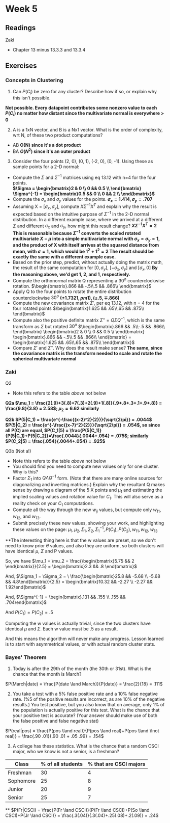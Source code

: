 # Week 5

## Readings
Zaki
  * Chapter 13 minus 13.3.3 and 13.3.4

## Exercises
### Concepts in Clustering

1. Can $P(C_i)$ be zero for any cluster?  Describe how if so, or explain why this isn't possible.

**Not possible.  Every datapoint contributes some nonzero value to each $P(C_i)$ no matter how distant since the multivariate normal is everywhere > 0**

2. A is a 1xN vector, and B is a Nx1 vector.  What is the order of complexity, wrt N, of these two product computations?

* AB   **O(N) since it's a dot product**
* BA   **$O(N^2)$ since it's an outer product**

3. Consider the four points (2, 0), (0, 1), (-2, 0), (0, -1).  Using these as sample points for a 2-D normal:

* Compute the $\Sigma$ and $\Sigma^{-1}$ matrices using eq 13.12 with n=4 for the four points.  
**$\Sigma = \begin{bmatrix}2 & 0 \\ 0 && 0.5 \\ \end{bmatrix} \Sigma^{-1} = \begin{bmatrix}0.5 && 0 \\ 0 && 2 \\ \end{bmatrix}$**
* Compute the $\sigma_x$ and $\sigma_y$ values for the points.  **$\sigma_x = 1.414, \sigma_y = .707$**
* Assuming X = $[\sigma_x, \sigma_y]$, compute $X\Sigma^{-1}X^T$ and explain why the result is expected based on the intuitive purpose of $\Sigma^{-1}$ in the 2-D normal distribution.  In a different example case, where we arrived at a different $\Sigma$ and different $\sigma_x$ and $\sigma_y$, how might this result change?
**$X\Sigma^{-1}X^T = 2$ This is reasonable because $\Sigma^{-1}$ converts the scaled rotated multivariate $X - \mu$ into a simple multivariate normal with $\sigma_x = \sigma_y = 1$, and the product of X with itself arrives at the squared distance from mean, with $\sigma = 1$, which would be $1^2 + 1^2 = 2$  The result should be exactly the same with a different example case.**
* Based on the prior step, predict, without actually doing the matrix math, the result of the same computation for $[0, \sigma_y]$, $[-\sigma_x, \sigma_y]$ and $[\sigma_x, 0]$
**By the reasoning above, we'd get 1, 2, and 1, respectively.**
* Compute the orthonormal matrix Q representing a $30^o$ counterclockwise rotation.
$\begin{bmatrix}.866 && -.5\\.5 && .866\\ \end{bmatrix}$
* Apply Q to the four points to rotate the entire distribution counterclockwise $30^o$ **$(\pm 1.7321, pm1), (\pm.5, \mp.866)$**
* Compute the new covariance matrix $\Sigma'$, per eq 13.12, with n = 4 for the four rotated points $\begin{bmatrix}1.625 && .65\\.65 && .875\\ \end{bmatrix}$
* Compute also the positive definite matrix $\Sigma''=Q \Sigma Q^{-1}$, which is the same transform as $\Sigma$ but rotated $30^o$ 
$\begin{bmatrix}.866 && .5\\-.5 && .866\\ \end{bmatrix}
 \begin{bmatrix}2 & 0 \\ 0 && 0.5 \\ \end{bmatrix}
 \begin{bmatrix}.866 && -.5\\.5 && .866\\ \end{bmatrix} = 
 \begin{bmatrix}1.625 && .65\\.65 && .875\\ \end{bmatrix}$
* Compare $\Sigma'$ and $\Sigma''$.  Why does the result make sense? **The same, since the covariance matrix is the transform needed to scale and rotate the spherical multivariate normal**

### Zaki
 
Q2 
 * Note this refers to the table *above* not below

**Q2a $\mu_1 = \frac{2(.9)+3(.8)+7(.3)+2(.9)+1(.8)}{.9+.8+.3+.1+.9+.8)} = \frac{9.8}{3.8} = 2.58$; $\mu_2 = 6.62$ similarly**

**Q2b $P(5|C_1) = \frac{e^{-\frac{(x-2)^2}{2}}}{\sqrt{2\pi}} = .0044$
$P(5|C_2) = \frac{e^{-\frac{(x-7)^2}{2}}}{\sqrt{2\pi}} = .054$, so since all P(C) are equal, $P(C_1|5) = \frac{P(5|C_1)}{P(5|C_1)+P(5|C_2)}=\frac{.0044}{.0044+.054} = .075$; similarly $P(C_2|5) = \frac{.054}{.0044+.054} = .925$**


Q3b (Not a!)
 * Note this refers to the table *above* not below
 * You should find you need to compute new values only for one cluster.  Why is this?
 * Factor $\Sigma_1$ into $Q \Lambda Q^{-1}$ form.  (Note that there are many online sources for diagonalizing and inverting matrices.) Explain why the resultant Q makes sense by drawing a diagram of the 5 X points and $\mu_1$ and estimating the implied scaling values and rotation value for $C_1$.  This will also serve as a reality check on your $C_1$ computations.
 * Compute all the way through the new $w_{ij}$ values, but compute only $w_{11}, w_{12}$, and $w_{13}$.
 * Submit precisely these new values, showing your work, and highlighting these values on the page: $\mu_1, \mu_2, \Sigma_1, \Sigma_2, \Sigma_1^{-1}, P(C_1), P(C_2), w_{11}, w_{12}, w_{13}$

 **The interesting thing here is that the w values are preset, so we don't need to know prior $\theta$ values, and also they are uniform, so both clusters will have identical $\mu$, $\Sigma$ and P values.  

 So, we have $\mu_1 = \mu_2 = \frac{\begin{bmatrix}5.75 && 2 \end{bmatrix}}{2.5} = \begin{bmatrix}2.3 && .8 \end{bmatrix}$

 And, $\Sigma_1 = \Sigma_2 = \ \frac{\begin{bmatrix}25.8 && -5.68 \\ -5.68 && 4.8\end{bmatrix}}{2.5} = \begin{bmatrix}10.32 && -2.27 \\ -2.27 && 1.92\end{bmatrix}$

And, $\Sigma^{-1} = \begin{bmatrix}.131 && .155 \\ .155 && .704\end{bmatrix}$

And $P(C_1) = P(C_2) = .5$

Computing the w values is actually trivial, since the two clusters have identical $\mu$ and $\Sigma$.  Each w value must be .5 as a result.

And this means the algorithm will never make any progress.  Lesson learned is to start with asymmetrical values, or with actual random cluster stats.

### Bayes' Theorem

1. Today is after the 29th of the month (the 30th or 31st).  What is the chance that the month is March?

$P(March|date) = \frac{P(date \land March)}{P(date)} = \frac{2}{18} = .111$

2. You take a test with a 5% false positive rate and a 10% false negative rate.  (%5 of the positive results are incorrect, as are 10% of the negative results.)  You test positive, but you also know that on average, only 1% of the population is actually positive for this test.  What is the chance that your positive test is accurate?  (Your answer should make use of both the false positive and false negative stat)

$P(real|pos) = \frac{P(pos \land real)}{P(pos \land real)+P(pos \land \lnot real)}
 = \frac{.90 .01}{.90 .01 + .05 .99} = .154$

3. A college has these statistics.  What is the chance that a random CSCI major, who we know is not a senior, is a freshman?

|Class | % of all students | % that are CSCI majors |
|--------------|-----------|------------|
| Freshman     | 30    | 4       |
| Sophomore   | 25  | 8       |
| Junior    | 20  | 9       |
| Senior     | 25  | 7       |

** $P(Fr|CSCI) = \frac{P(Fr \land CSCI)}{P(Fr \land CSCI)+P(So \land CSCI)+P(Jr \land CSCI)} = \frac{.3(.04)}{.3(.04)+.25(.08)+.2(.09)} = .24$


